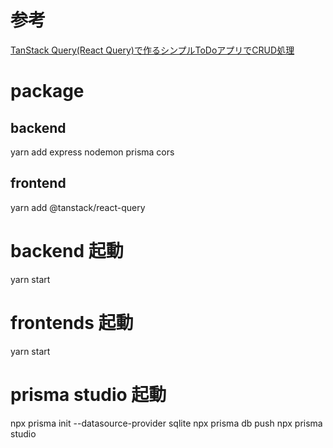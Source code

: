 # 参考
[TanStack Query(React Query)で作るシンプルToDoアプリでCRUD処理](https://reffect.co.jp/react/tanstack-query)

# package
## backend
yarn add express nodemon prisma cors

## frontend
yarn add @tanstack/react-query

# backend 起動
yarn start
# frontends 起動

yarn start

# prisma studio 起動
npx prisma init --datasource-provider sqlite
npx prisma db push
npx prisma studio